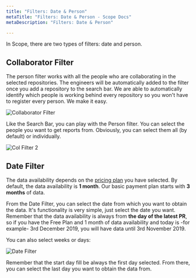 ```yaml
---
title: "Filters: Date & Person"
metaTitle: "Filters: Date & Person - Scope Docs"
metaDescription: "Filters: Date & Person"

---
```


In Scope, there are two types of filters: date and person.

## Collaborator Filter

The person filter works with all the people who are collaborating in the selected repositories. The engineers will be automatically added to the filter once you add a repository to the search bar. We are able to automatically identify which people is working behind every repository so you won't have to register every person. We make it easy.

![Collaborator Filter](https://user-images.githubusercontent.com/48650098/81054000-46294500-8ec6-11ea-972d-f721795e4abd.png)

Like the Search Bar, you can play with the Person filter. You can select the people you want to get reports from. Obviously, you can select them all (by default) or individually.

![Col Filter 2](https://user-images.githubusercontent.com/48650098/81054088-6fe26c00-8ec6-11ea-8fef-1413ffdaf7d0.png)

## Date Filter

The data availability depends on the [pricing plan](https://scope.ink/pricing "pricing plan") you have selected. By default, the data availability is **1 month**. Our basic payment plan starts with **3 months** of data.

From the Date Filter, you can select the date from which you want to obtain the data. It's functionality is very simple, just select the date you want. Remember that the data availability is always from **the day of the latest PR**, so if you have the Free Plan and 1 month of data availability and today is -for example- 3rd December 2019, you will have data until 3rd November 2019.

You can also select weeks or days:

![Date Filter](https://user-images.githubusercontent.com/48650098/81054134-87215980-8ec6-11ea-8f1d-4b4de7677e14.png)

Remember that the start day fill be always the first day selected. From there, you can select the last day you want to obtain the data from.
